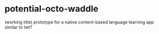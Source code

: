 # potential-octo-waddle
(working title) prototype for a native content-based language learning app similar to lwt?
